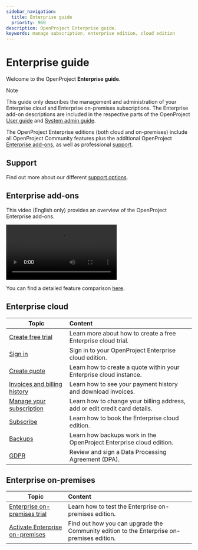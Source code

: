 ```yaml
---
sidebar_navigation:
  title: Enterprise guide
  priority: 960
description: OpenProject Enterprise guide.
keywords: manage subscription, enterprise edition, cloud edition
---
```


# Enterprise guide

Welcome to the OpenProject **Enterprise guide**.

> [!NOTE]
> This guide only describes the management and administration of your Enterprise cloud and Enterprise on-premises subscriptions.
> The Enterprise add-on descriptions are included in the respective parts of the OpenProject [User guide](../user-guide) and [System admin guide](../system-admin-guide).

The OpenProject Enterprise editions (both cloud and on-premises) include all OpenProject Community features plus the additional OpenProject [Enterprise add-ons](https://www.openproject.org/enterprise-edition/#enterprise-add-ons), as well as professional [support](https://www.openproject.org/pricing/#support).

## Support

Find out more about our different [support options](./support/).

## Enterprise add-ons

This video (English only) provides an overview of the OpenProject Enterprise add-ons.

![Video illustrating OpenProject Enterprise add-ons](https://openproject-docs.s3.eu-central-1.amazonaws.com/videos/OpenProject-Enterprise-add-ons.mp4)

You can find a detailed feature comparison [here](https://www.openproject.org/pricing/#features).

## Enterprise cloud

| Topic                                                        | Content                                                      |
| ------------------------------------------------------------ | :----------------------------------------------------------- |
| [Create free trial](./enterprise-cloud-guide/create-cloud-trial) | Learn more about how to create a free Enterprise cloud trial. |
| [Sign in](./enterprise-cloud-guide/sign-in/)                 | Sign in to your OpenProject Enterprise cloud edition.        |
| [Create quote](./enterprise-cloud-guide/create-quote-cloud)  | Learn how to create a quote within your Enterprise cloud instance. |
| [Invoices and billing history](./enterprise-cloud-guide/invoices-and-billing-history) | Learn how to see your payment history and download invoices. |
| [Manage your subscription](./enterprise-cloud-guide/manage-cloud-subscription) | Learn how to change your billing address, add or edit credit card details. |
| [Subscribe](./enterprise-cloud-guide/book-cloud)             | Learn how to book the Enterprise cloud edition.              |
| [Backups](./enterprise-cloud-guide/backups)                  | Learn how backups work in the OpenProject Enterprise cloud edition. |
| [GDPR](./enterprise-cloud-guide/gdpr-compliance)             | Review and sign a Data Processing Agreement (DPA).           |

## Enterprise on-premises

| Topic                                                        | Content                                                      |
| ------------------------------------------------------------ | :----------------------------------------------------------- |
| [Enterprise on-premises trial](./enterprise-on-premises-guide/enterprise-on-premises-trial/) | Learn how to test the Enterprise on-premises edition.        |
| [Activate Enterprise on-premises](./enterprise-on-premises-guide/activate-enterprise-on-premises) | Find out how you can upgrade the Community edition to the Enterprise on-premises edition. |
